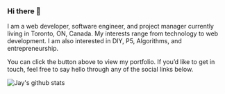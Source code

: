 ### Hi there 👋

I am a web developer, software engineer, and project manager currently living in Toronto, ON, Canada. My interests range from technology to web development. I am also interested in DIY, P5, Algorithms, and entrepreneurship.

You can click the button above to view my portfolio. If you’d like to get in touch, feel free to say hello through any of the social links below.

![Jay's github stats](https://github-readme-stats.vercel.app/api?username=jatinderbhola&show_icons=true&theme=radical&count_private=true&show_icons=true)
